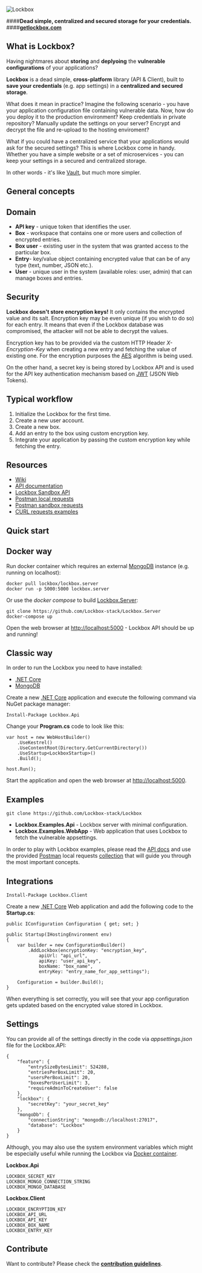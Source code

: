 ![Lockbox](http://spetz.github.io/img/lockbox_logo.png)

####**Dead simple, centralized and secured storage for your credentials.**
####**[getlockbox.com](https://getlockbox.com)**

**What is Lockbox?**
----------------

Having nightmares about **storing** and **deplyoing** the **vulnerable configurations** of your applications?

**Lockbox** is a dead simple, **cross-platform** library (API & Client), built to **save your credentials** (e.g. app settings) in a **centralized and secured storage**.

What does it mean in practice? Imagine the following scenario - you have your application configuration file containing vulnerable data. 
Now, how do you deploy it to the production environment? Keep credentials in private repository? Manually update the settings on your server? Encrypt and decrypt the file and re-upload to the hosting enviroment?

What if you could have a centralized service that your applications would ask for the secured settings? This is where Lockbox come in handy. Whether you have a simple website or a set of microservices - you can keep your settings in a secured and centralized storage.

In other words - it's like [Vault](https://www.vaultproject.io), but much more simpler.

**General concepts**
----------------

## Domain

- **API key** - unique token that identifies the user.
- **Box** - workspace that contains one or more users and collection of encrypted entries.
- **Box user** - existing user in the system that was granted access to the particular box.
- **Entry**- key/value object containing encrypted value that can be of any type (text, number, JSON etc.).
- **User** - unique user in the system (available roles: user, admin) that can manage boxes and entries. 

## Security

**Lockbox doesn't store encryption keys!** It only contains the encrypted value and its salt. Encryption key may be even unique (if you wish to do so) for each entry.
It means that even if the Lockbox database was compromised, the attacker will not be able to decrypt the values.

Encryption key has to be provided via the custom HTTP Header *X-Encryption-Key* when creating a new entry and fetching the value of existing one.
For the encryption purposes the [AES](https://pl.wikipedia.org/wiki/Advanced_Encryption_Standard) algorithm is being used.

On the other hand, a secret key is being stored by Lockbox API and is used for the API key authentication mechanism based on [JWT](https://jwt.io) (JSON Web Tokens). 

## Typical workflow

1. Initialize the Lockbox for the first time.
2. Create a new user account.
3. Create a new box.
4. Add an entry to the box using custom encryption key.
5. Integrate your application by passing the custom encryption key while fetching the entry.


**Resources**
----------------
- [Wiki](https://github.com/Lockbox-stack/Lockbox/wiki)
- [API documentation](http://docs.lockbox.apiary.io)
- [Lockbox Sandbox API](https://sandbox-api.getlockbox.com/)
- [Postman local requests](https://www.getpostman.com/collections/4f6336f107cc8a6a6721)
- [Postman sandbox requests](https://www.getpostman.com/collections/e8ec27a2bb4fe7ab66fb)
- [CURL requests examples](https://github.com/Lockbox-stack/Lockbox/wiki/CURL-requests-examples)

**Quick start**
----------------

## Docker way

Run docker container which requires an external [MongoDB](https://www.mongodb.com) instance (e.g. running on localhost):
```
docker pull lockbox/lockbox.server
docker run -p 5000:5000 lockbox.server 
```

Or use the _docker compose_ to build [Lockbox.Server](https://github.com/Lockbox-stack/Lockbox.Server):

```
git clone https://github.com/Lockbox-stack/Lockbox.Server
docker-compose up
```

Open the web browser at [http://localhost:5000](http://localhost:5000) - Lockbox API should be up and running!

## Classic way

In order to run the Lockbox you need to have installed:
- [.NET Core](https://dotnet.github.io)
- [MongoDB](https://www.mongodb.com/download-center)


Create a new [.NET Core](https://www.microsoft.com/net/core) application and execute the following command via NuGet package manager:

```
Install-Package Lockbox.Api
```

Change your **Program.cs** code to look like this:

```
var host = new WebHostBuilder()
    .UseKestrel()
    .UseContentRoot(Directory.GetCurrentDirectory())
    .UseStartup<LockboxStartup>()
    .Build();

host.Run();
```

Start the application and open the web browser at [http://localhost:5000](http://localhost:5000).


**Examples**
----------------

```
git clone https://github.com/Lockbox-stack/Lockbox
```

- **Lockbox.Examples.Api** - Lockbox server with minimal configuration.
- **Lockbox.Examples.WebApp** - Web application that uses Lockbox to fetch the vulnerable appsettings.

In order to play with Lockbox examples, please read the [API docs](http://docs.lockbox.apiary.io) and use the provided [Postman](https://www.getpostman.com) local requests [collection](https://www.getpostman.com/collections/4f6336f107cc8a6a6721) that will guide you through the most important concepts.


**Integrations**
----------------

```
Install-Package Lockbox.Client
```

Create a new [.NET Core](https://www.microsoft.com/net/core) Web application and add the following code to the **Startup.cs**:

```
public IConfiguration Configuration { get; set; }

public Startup(IHostingEnvironment env)
{
    var builder = new ConfigurationBuilder()
        .AddLockbox(encryptionKey: "encryption_key",  
            apiUrl: "api_url",                         
            apiKey: "user_api_key",                    
            boxName: "box_name",
            entryKey: "entry_name_for_app_settings");

    Configuration = builder.Build();
}
```

When everything is set correctly, you will see that your app configuration gets updated based on the encrypted value stored in Lockbox.

**Settings**
----------------

You can provide all of the settings directly in the code via _appsettings.json_ file for the Lockbox.API:

```
{
	"feature": {
		"entrySizeBytesLimit": 524288,
		"entriesPerBoxLimit": 20,
		"usersPerBoxLimit": 20,
		"boxesPerUserLimit": 3,
		"requireAdminToCreateUser": false
	},
	"lockbox": {
		"secretKey": "your_secret_key"
	},
	"mongoDb": {
		"connectionString": "mongodb://localhost:27017",
		"database": "Lockbox"
	}
}
```

Although, you may also use the system environment variables which might be especially useful while running the Lockbox via [Docker container](https://hub.docker.com/r/lockbox/lockbox.server/).

**Lockbox.Api**
```
LOCKBOX_SECRET_KEY
LOCKBOX_MONGO_CONNECTION_STRING
LOCKBOX_MONGO_DATABASE
```

**Lockbox.Client**
```
LOCKBOX_ENCRYPTION_KEY
LOCKBOX_API_URL
LOCKBOX_API_KEY
LOCKBOX_BOX_NAME
LOCKBOX_ENTRY_KEY
```

**Contribute**
----------------

Want to contribute? Please check the **[contribution guidelines](https://github.com/lockbox-stack/lockbox/blob/master/CONTRIBUTING.md)**. 